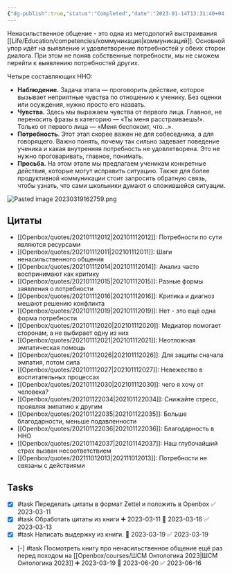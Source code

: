 ```yaml
---
{"dg-publish":true,"status":"Completed","date":"2023-01-14T13:31:40+04:00","modified_at":"2023-07-14T17:36:00+03:00","rating":4,"tags":["books"],"category":"book","dg-path":"/books/Ненасильственное общение.md","permalink":"/books/nenasilstvennoe-obshhenie/","dgPassFrontmatter":true}
---
```





Ненасильственное общение - это одна из методологий выстраивания [[Life/Education/competencies/коммуникация\|коммуникаций]]. Основной упор идёт на выявление и удовлетворение потребностей у обеих сторон диалога. При этом не поняв собственные потребности, мы не сможем перейти к выявлению потребностей других.

Четыре составляющих ННО:
-   **Наблюдение.** Задача этапа — проговорить действие, которое вызывает неприятные чувства по отношению к ученику. Без оценки или осуждения, нужно просто его назвать. 
-   **Чувства.** Здесь мы выражаем чувства от первого лица. Главное, не переносить фразы в категорию ― «Ты меня расстраиваешь!». Только от первого лица ― «Меня беспокоит, что…».
-   **Потребность**. Этот этап скорее важен не для собеседника, а для говорящего. Важно понять, почему так сильно задевает поведение ученика и какая внутренняя потребность не удовлетворена. Это не нужно проговаривать, главное, понимать. 
-   **Просьба.** На этом этапе мы предлагаем ученикам конкретные действия, которые могут исправить ситуацию. Также для более продуктивной коммуникации стоит запросить обратную связь, чтобы узнать, что сами школьники думают о сложившейся ситуации.

![Pasted image 20230319162759.png](/openbox/assets/img/Pasted%20image%2020230319162759.png)

## Цитаты

- [[Openbox/quotes/202101112012\|202101112012]]: Потребности по сути являются ресурсами
- [[Openbox/quotes/202101112011\|202101112011]]: Шаги ненасильственного общения
- [[Openbox/quotes/202101112014\|202101112014]]: Анализ часто воспринимают как критику
- [[Openbox/quotes/202101112015\|202101112015]]: Разные формы заявления о потребности
- [[Openbox/quotes/202101112016\|202101112016]]: Критика и диагноз мешают решению конфликта
- [[Openbox/quotes/202101112019\|202101112019]]: Нет - это ещё одна форма потребности
- [[Openbox/quotes/202101112020\|202101112020]]: Медиатор помогает сторонам, а не выбирает одну из них
- [[Openbox/quotes/202101112021\|202101112021]]: Неотложная эмпатическая помощь
- [[Openbox/quotes/202101112026\|202101112026]]: Для защиты сначала эмпатия, потом сила
- [[Openbox/quotes/202101112027\|202101112027]]: Невежество в воспитательных процессах
- [[Openbox/quotes/202101112030\|202101112030]]: чего я хочу от человека?
- [[Openbox/quotes/202101122034\|202101122034]]: Снижайте стресс, проявляя эмпатию к другим
- [[Openbox/quotes/202101122035\|202101122035]]: Больше благодарности, меньше подавленности
- [[Openbox/quotes/202101122036\|202101122036]]: Благодарность в ННО
- [[Openbox/quotes/202101142037\|202101142037]]: Наш глубочайший страх вызван несоответствием
- [[Openbox/quotes/202111012013\|202111012013]]: Потребности не связаны с действиями


## Tasks

- [x] #task Переделать цитаты в формат Zettel и положить в Openbox ✅ 2023-03-11
- [x] #task Обработать цитаты из книги ➕ 2023-03-11 📅 2023-03-16 ✅ 2023-03-13
- [x] #task Написать выдержку из книги. 📅 2023-03-19 ✅ 2023-03-19
- [-] #task Посмотреть книгу про ненасильственное общение ещё раз перед походом на [[Openbox/courses/ШСМ Онтологика 2023\|ШСМ Онтологика 2023]] ➕ 2023-03-19 📅 2023-06-20 ✅ 2023-06-16
